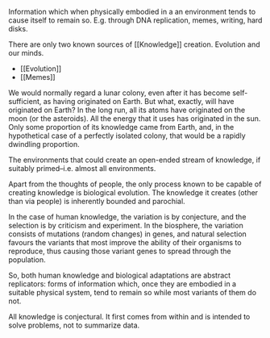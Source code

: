       

Information which when physically embodied in a an environment tends to cause itself to remain so. E.g. through DNA replication, memes, writing, hard disks.

There are only two known sources of [[Knowledge]] creation. Evolution and our minds.

- [[Evolution]]
- [[Memes]]


      

We would normally regard a lunar colony, even after it has become self-sufficient, as having originated on Earth. But what, exactly, will have originated on Earth? In the long run, all its atoms have originated on the moon (or the asteroids). All the energy that it uses has originated in the sun. Only some proportion of its knowledge came from Earth, and, in the hypothetical case of a perfectly isolated colony, that would be a rapidly dwindling proportion.

      

The environments that could create an open-ended stream of knowledge, if suitably primed–i.e. almost all environments.

      

Apart from the thoughts of people, the only process known to be capable of creating knowledge is biological evolution. The knowledge it creates (other than via people) is inherently bounded and parochial.

      

In the case of human knowledge, the variation is by conjecture, and the selection is by criticism and experiment. In the biosphere, the variation consists of mutations (random changes) in genes, and natural selection favours the variants that most improve the ability of their organisms to reproduce, thus causing those variant genes to spread through the population.

      

So, both human knowledge and biological adaptations are abstract replicators: forms of information which, once they are embodied in a suitable physical system, tend to remain so while most variants of them do not.

All knowledge is conjectural. It first comes from within and is intended to solve problems, not to summarize data.
